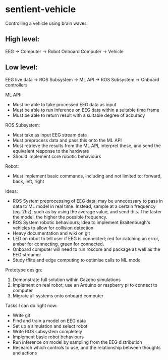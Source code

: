 # sentient-vehicle

Controlling a vehicle using brain waves

## High level:
EEG -> Computer -> Robot Onboard Computer -> Vehicle 

## Low level:
EEG live data -> ROS Subsystem -> ML API -> ROS Subsystem -> Onboard controllers 

ML API:
- Must be able to take processed EEG data as input 
- Must be able to run inference on EEG data within a suitable time frame 
- Must be able to return result with a suitable degree of accuracy 

ROS Subsystem:
- Must take as input EEG stream data
- Must preprocess data and pass this onto the ML API 
- Must retrieve the results from the ML API, interpret these, and send the equivalent response to the hardware 
- Should implement core robotic behaviours 

Robot:
- Must implement basic commands, including and not limited to: forward, back, left, right 


Ideas:
- ROS System preprocessing of EEG data; may be unnecessary to pass in data to ML model in real time. Instead, sample at a certain frequency (eg. 2hz), such as by using the average value, and send this. The faster the model, the higher the possible frequency.
- ROS System robotic behaviours; idea to implement Braitenburgh's vehicles to allow for collision detection 
- Heavy documentation and wiki on git 
- LED on robot to tell user if EEG is connected; red for catching an error, amber for connecting, green for connected.
- Onboard computer will need to run roscore and package as well as the EEG streamer 
- Study tflite and edge computing to optimise calls to ML model 

Prototype design:
1. Demonstrate full solution within Gazebo simulations
2. Implement on real robot; use an Arduino or raspberry pi to connect to computer 
3. Migrate all systems onto onboard computer 

Tasks I can do right now:
- Write git 
- Find and train a model on EEG data
- Set up a simulation and select robot
- Write ROS subsystem completely
- Implement basic robot behaviours 
- Run inference on model by sampling from the EEG distribution
- Research which controls to use, and the relationship between thoughts and actions
